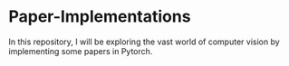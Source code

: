 # Paper-Implementations
In this repository, I will be exploring the vast world of computer vision by implementing some papers in Pytorch. 
